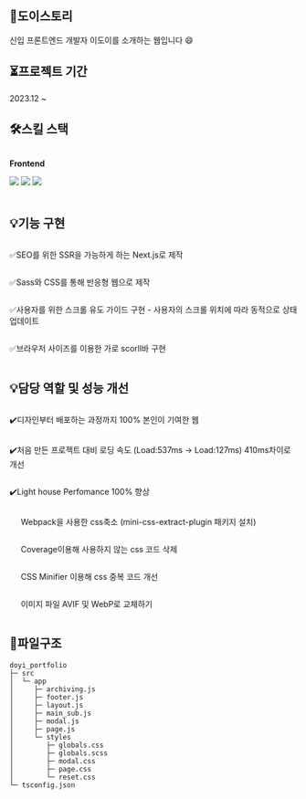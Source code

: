 ## 🌱도이스토리 
신입 프론트엔드 개발자 이도이를 소개하는 웹입니다 :smile:

## ⏳프로젝트 기간 
2023.12 ~ 

## 🛠️스킬 스택 
<div style="display:flex; flex-direction:column; align-items:flex-start;">
    <p><strong>Frontend</strong></p>
    <div>
        <img src="https://img.shields.io/badge/Next.js-000000?style=flat-square&logo=Next.js&logoColor=white">
        <img src="https://img.shields.io/badge/Sass-CC6699?style=flat-square&logo=Sass&logoColor=white"> 
        <img src="https://img.shields.io/badge/Vercel-000000?style=flat-square&logo=Vercel&logoColor=white"> 
    </div><br/>
</div>

## 💡기능 구현
<div style="display:flex; flex-direction:column; align-items:flex-start;">
    <p>✅SEO를 위한 SSR을 가능하게 하는 Next.js로 제작</p>
    <p>✅Sass와 CSS를 통해 반응형 웹으로 제작</p>
    <p>✅사용자를 위한 스크롤 유도 가이드 구현 - 사용자의 스크롤 위치에 따라 동적으로 상태 업데이트 </p>
    <p>✅브라우저 사이즈를 이용한 가로 scorll바 구현 </p>
</div>

## 💡담당 역할 및 성능 개선 
<div style="display:flex; flex-direction:column; align-items:flex-start;">
    <p>✔️디자인부터 배포하는 과정까지 100% 본인이 기여한 웹</p>
    <p>✔️처음 만든 프로젝트 대비 로딩 속도 (Load:537ms → Load:127ms) 410ms차이로 개선 </p>
    <p>✔️Light house Perfomance 100% 향상  </p>
    <p>&nbsp&nbsp&nbsp&nbsp Webpack을 사용한 css축소 (mini-css-extract-plugin 패키지 설치)</p>
    <p>&nbsp&nbsp&nbsp&nbsp Coverage이용해 사용하지 않는 css 코드 삭제</p>
    <p>&nbsp&nbsp&nbsp&nbsp CSS Minifier 이용해 css 중복 코드 개선</p>
    <p>&nbsp&nbsp&nbsp&nbsp 이미지 파일 AVIF 및 WebP로 교체하기</p>
</div>


## 📘파일구조
```
doyi_portfolio
├─ src
│  └─ app
│     ├─ archiving.js
│     ├─ footer.js
│     ├─ layout.js
│     ├─ main_sub.js
│     ├─ modal.js
│     ├─ page.js
│     └─ styles
│        ├─ globals.css
│        ├─ globals.scss
│        ├─ modal.css
│        ├─ page.css
│        └─ reset.css
└─ tsconfig.json

```

